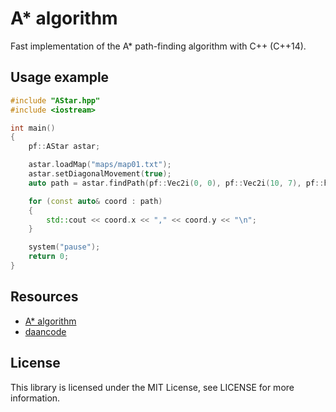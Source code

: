 # A* algorithm
Fast implementation of the A* path-finding algorithm with C++ (C++14). 

## Usage example

```c++
#include "AStar.hpp"
#include <iostream>

int main()
{
    pf::AStar astar;

    astar.loadMap("maps/map01.txt");
    astar.setDiagonalMovement(true);
    auto path = astar.findPath(pf::Vec2i(0, 0), pf::Vec2i(10, 7), pf::heuristic::euclidean, 10);

    for (const auto& coord : path) 
    {
        std::cout << coord.x << "," << coord.y << "\n";
    }

    system("pause");
    return 0;
}
```

## Resources

* [A* algorithm](https://en.wikipedia.org/wiki/A*_search_algorithm)
* [daancode](https://github.com/daancode/a-star)

## License

This library is licensed under the MIT License, see LICENSE for more information.
